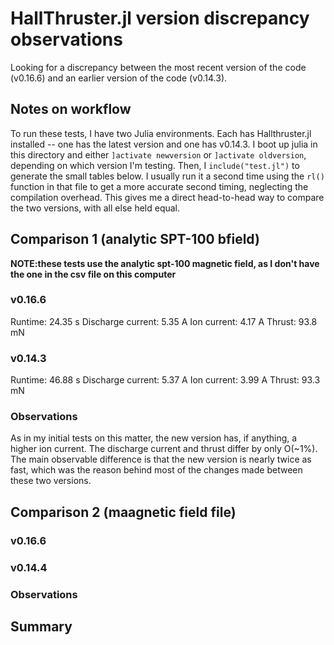 # HallThruster.jl version discrepancy observations

Looking for a discrepancy between the most recent version of the code (v0.16.6) and an earlier version of the code (v0.14.3).

## Notes on workflow
To run these tests, I have two Julia environments. Each has Hallthruster.jl installed -- one has the latest version and one has v0.14.3. I boot up julia in this directory and either `]activate newversion` or `]activate oldversion`, depending on which version I'm testing. Then, I `include("test.jl")` to generate the small tables below. I usually run it a second time using the `rl()` function in that file to get a more accurate second timing, neglecting the compilation overhead. This gives me a direct head-to-head way to compare the two versions, with all else held equal.

## Comparison 1 (analytic SPT-100 bfield)

**NOTE:these tests use the analytic spt-100 magnetic field, as I don't have the one in the csv file on this computer**

### v0.16.6

Runtime:           24.35 s
Discharge current: 5.35 A
Ion current:       4.17 A
Thrust:            93.8 mN

### v0.14.3
Runtime:           46.88 s
Discharge current: 5.37 A
Ion current:       3.99 A
Thrust:            93.3 mN

### Observations 
As in my initial tests on this matter, the new version has, if anything, a higher ion current. The discharge current and thrust differ by only O(~1%). The main observable difference is that the new version is nearly twice as fast, which was the reason behind most of the changes made between these two versions.

## Comparison 2 (maagnetic field file)

### v0.16.6

### v0.14.4

### Observations

## Summary
